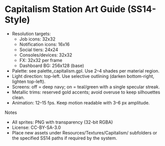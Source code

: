 # Capitalism Station Art Guide (SS14-Style)

- Resolution targets:
  - Job icons: 32x32
  - Notification icons: 16x16
  - Social tiers: 24x24
  - Consoles/devices: 32x32
  - FX: 32x32 per frame
  - Dashboard BG: 256x128 (base)
- Palette: see palette_capitalism.gpl. Use 2–4 shades per material region.
- Light direction: top-left. Use selective outlining (darken bottom-right, lighten top-left).
- Screens: off = deep navy; on = teal/green with a single specular streak.
- Metallic trims: reserved gold accents; avoid overuse to keep silhouettes clean.
- Animation: 12–15 fps. Keep motion readable with 3–6 px amplitude.

Notes
- All sprites: PNG with transparency (32-bit RGBA)
- License: CC-BY-SA-3.0
- Place new assets under Resources/Textures/Capitalism/ subfolders or the specified SS14 paths if required by the system.